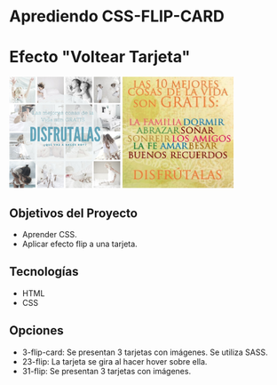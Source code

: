 # Aprediendo CSS-FLIP-CARD

# Efecto "Voltear Tarjeta"

<p align="left">
  <img height="200" src="img/Peter.jpg" />
  <img height="200" src="img/10cosas.jpg" />
</p>

## Objetivos del Proyecto

- Aprender CSS.
- Aplicar efecto flip a una tarjeta.

## Tecnologías
- HTML
- CSS

## Opciones
- 3-flip-card: Se presentan 3 tarjetas con imágenes. Se utiliza SASS.
- 23-flip: La tarjeta se gira al hacer hover sobre ella.
- 31-flip: Se presentan 3 tarjetas con imágenes.
